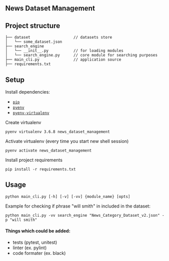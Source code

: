 ## News Dataset Management

## Project structure

```
├── dataset                   // datasets store
│   └── some_dataset.json
├── search_engine
│   └── __init__.py           // for loading modules
│   └── search_engine.py      // core module for searching purposes
├── main_cli.py               // application source
├── requirements.txt
```

##  Setup

Install dependencies:
- [`pip`](https://github.com/pypa/pip)
- [`pyenv`](https://github.com/pyenv/pyenv)
- [`pyenv-virtualenv`](https://github.com/pyenv/pyenv-virtualenv)

Create virtualenv

```
pyenv virtualenv 3.6.8 news_dataset_management
```

Activate virtualenv (every time you start new shell session)

```
pyenv activate news_dataset_management
```

Install project requirements

```
pip install -r requirements.txt
```

## Usage

```
python main_cli.py [-h] [-v] [-vv] {module_name} [opts]
```

Example for checking if phrase "will smith" in included in the dataset:
```
python main_cli.py -vv search_engine "News_Category_Dataset_v2.json" -p "will smith"
```

#### Things which could be added:
* tests (pytest, unitest)
* linter (ex. pylint)
* code formater (ex. black)
